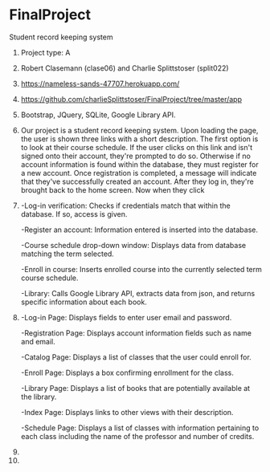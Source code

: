 # FinalProject
Student record keeping system

1. Project type: A
2. Robert Clasemann (clase06) and Charlie Splittstoser (split022)
3. https://nameless-sands-47707.herokuapp.com/
4. https://github.com/charlieSplittstoser/FinalProject/tree/master/app
5. Bootstrap, JQuery, SQLite, Google Library API. 
6. Our project is a student record keeping system. Upon loading the page, the user is shown three links with a short description.
The first option is to look at their course schedule. If the user clicks on this link and isn't signed onto their account,
they're prompted to do so. Otherwise if no account information is found within the database, they must register for a new
account. Once registration is completed, a message will indicate that they've successfully created an account. After they log in,
they're brought back to the home screen. Now when they click
7.
    -Log-in verification: Checks if credentials match that within the database. If so, access is given.
  
    -Register an account: Information entered is inserted into the database.
  
    -Course schedule drop-down window: Displays data from database matching the term selected.
  
    -Enroll in course: Inserts enrolled course into the currently selected term course schedule.
  
   -Library: Calls Google Library API, extracts data from json, and returns specific information about each book.
  
8.
    -Log-in Page: Displays fields to enter user email and password. 
    
    -Registration Page: Displays account information fields such as name and email.
    
    -Catalog Page: Displays a list of classes that the user could enroll for.
    
    -Enroll Page: Displays a box confirming enrollment for the class.
  
    -Library Page: Displays a list of books that are potentially available at the library.
    
    -Index Page: Displays links to other views with their description.
    
    -Schedule Page: Displays a list of classes with information pertaining to each class including the name of the professor and number of credits. 
  
9.
10.
